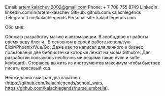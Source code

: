 Email: artem.kalachev.2002@gmail.com
Phone: + 7 708 755 8749
LinkedIn: linkedin.com/in/artem-kalachev
GitHub: github.com/kalachlegends
Telegram: t.me/kalachlegends
Personal site: kalachlegends.com

Обо мне:

Обожаю разработку магию и автомазиции. В свободное от работы время веду блог и . В основном в своей работе использую Elixir/Phoenix/Vue/Go. Даже как то написал для личного и бизнес пользования две библиотечки которые лежат на моем Github'е. 
Для разработки пользуюсь необычными вещами такие nvim и sofle keyboard). Стораюсь выжить из инструментов максимум чтобы быстрее писать красивый код.

Неожиданно выиграл два хакатона (https://github.com/kalachlegends/school_wars, https://github.com/kalachlegends/nurse_umbrella).